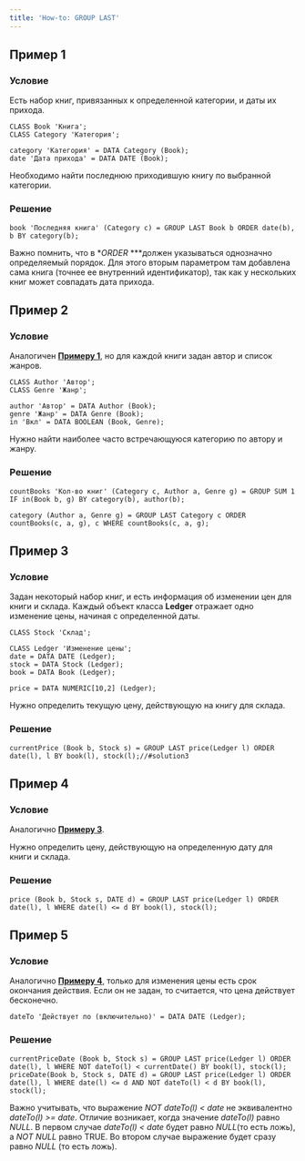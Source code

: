 ```yaml
---
title: 'How-to: GROUP LAST'
---
```


## Пример 1

### Условие

Есть набор книг, привязанных к определенной категории, и даты их прихода.

```lsf
CLASS Book 'Книга';
CLASS Category 'Категория';

category 'Категория' = DATA Category (Book);
date 'Дата прихода' = DATA DATE (Book);
```

Необходимо найти последнюю приходившую книгу по выбранной категории.

### Решение

```lsf
book 'Последняя книга' (Category c) = GROUP LAST Book b ORDER date(b), b BY category(b);
```

Важно помнить, что в **ORDER* ***должен указываться однозначно определяемый порядок. Для этого вторым параметром там добавлена сама книга (точнее ее внутренний идентификатор), так как у нескольких книг может совпадать дата прихода.

## Пример 2 

### Условие

Аналогичен [**Примеру 1**](#пример-1), но для каждой книги задан автор и список жанров.

```lsf
CLASS Author 'Автор';
CLASS Genre 'Жанр';

author 'Автор' = DATA Author (Book);
genre 'Жанр' = DATA Genre (Book);
in 'Вкл' = DATA BOOLEAN (Book, Genre);
```

Нужно найти наиболее часто встречающуюся категорию по автору и жанру.

### Решение

```lsf
countBooks 'Кол-во книг' (Category c, Author a, Genre g) = GROUP SUM 1 IF in(Book b, g) BY category(b), author(b);

category (Author a, Genre g) = GROUP LAST Category c ORDER countBooks(c, a, g), c WHERE countBooks(c, a, g);
```

## Пример 3

### Условие

Задан некоторый набор книг, и есть информация об изменении цен для книги и склада. Каждый объект класса **Ledger** отражает одно изменение цены, начиная с определенной даты.

```lsf
CLASS Stock 'Склад';

CLASS Ledger 'Изменение цены';
date = DATA DATE (Ledger);
stock = DATA Stock (Ledger);
book = DATA Book (Ledger);

price = DATA NUMERIC[10,2] (Ledger);
```

Нужно определить текущую цену, действующую на книгу для склада.

### Решение

```lsf
currentPrice (Book b, Stock s) = GROUP LAST price(Ledger l) ORDER date(l), l BY book(l), stock(l);//#solution3
```

## Пример 4

### Условие

Аналогично [**Примеру 3**](#пример-3).

Нужно определить цену, действующую на определенную дату для книги и склада.

### Решение

```lsf
price (Book b, Stock s, DATE d) = GROUP LAST price(Ledger l) ORDER date(l), l WHERE date(l) <= d BY book(l), stock(l);
```

## Пример 5

### Условие

Аналогично [**Примеру 4**](#пример-4), только для изменения цены есть срок окончания действия. Если он не задан, то считается, что цена действует бесконечно.

```lsf
dateTo 'Действует по (включительно)' = DATA DATE (Ledger);
```

### Решение

```lsf
currentPriceDate (Book b, Stock s) = GROUP LAST price(Ledger l) ORDER date(l), l WHERE NOT dateTo(l) < currentDate() BY book(l), stock(l);
priceDate(Book b, Stock s, DATE d) = GROUP LAST price(Ledger l) ORDER date(l), l WHERE date(l) <= d AND NOT dateTo(l) < d BY book(l), stock(l);
```

Важно учитывать, что выражение *NOT dateTo(l) < date* не эквивалентно *dateTo(l) \>= date*. Отличие возникает, когда значение *dateTo(l)* равно *NULL*. В первом случае *dateTo(l) < date* будет равно *NULL*(то есть ложь), а *NOT NULL* равно TRUE. Во втором случае выражение будет сразу равно *NULL* (то есть ложь).
